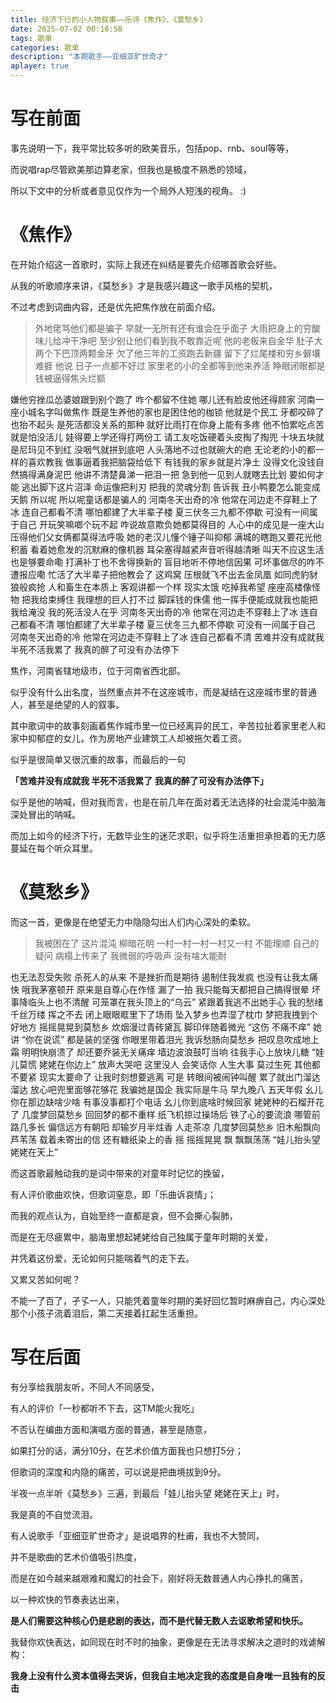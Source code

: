 ```yaml
---
title: 经济下行的小人物叙事——乐评《焦作》、《莫愁乡》
date: 2025-07-02 00:10:56
tags: 歌单
categories: 歌单
description: "本期歌手——亚细亚旷世奇才"
aplayer: true
---
```


# 写在前面

事先说明一下，我平常比较多听的欧美音乐，包括pop、rnb、soul等等，

而说唱rap尽管欧美那边算老家，但我也是极度不熟悉的领域，

所以下文中的分析或者意见仅作为一个局外人短浅的视角。 :)

# 《焦作》

在开始介绍这一首歌时，实际上我还在纠结是要先介绍哪首歌会好些。

从我的听歌顺序来讲，《莫愁乡》才是我感兴趣这一歌手风格的契机，

不过考虑到词曲内容，还是优先把焦作放在前面介绍。

<link rel="stylesheet" href="/dist/APlayer.min.css">

<script src="/dist/APlayer.min.js"></script>

<div class="aplayer" data-id="2699430498" data-server="netease" data-type="song"></div>

<script src="/dist/Meting.min.js"></script>

> 外地佬骂他们都是骗子
早就一无所有还有谁会在乎面子
大雨把身上的穷酸味儿给冲干净吧
至少别让他们看到我不敢靠近呢
他的老板来自金华
肚子大两个下巴顶两颗金牙
欠了他三年的工资跑去新疆
留下了烂尾楼和穷乡僻壤
难捱
他说
日子一点都不好过
家里老的小的全都等到他来养活
睁眼闭眼都是钱被逼得焦头烂额

嫌他穷挫瓜怂婆娘跟到别个跑了
咋个都留不住她
哪儿还有脸皮他还得顾家
河南一座小城名字叫做焦作
既是生养他的家也是困住他的枷锁
他就是个民工
牙都咬碎了也抬不起头
是死活都没关系的那种
就好比雨打在你身上能有多疼
他不怕累吃点苦就是怕没活儿
娃得要上学还得打两份工
请工友吃饭硬着头皮掏了掏兜
十块五块就是尼玛见不到红
没咽气就拼到底吧
人头落地不过也就碗大的疤
无论老的小的都一样的喜欢教我
做事逼着我把脑袋给低下
有钱我的家乡就是片净土
没得文化没钱自然搞得满身泥巴
他讲不清楚鼻涕一把泪一把
急到他一见到人就瞎去比划
要如何才能
逃出脚下这片沼泽
命运像把利刃
把我的灵魂分割
告诉我
丑小鸭要怎么能变成天鹅
所以呢
所以呢童话都是骗人的
河南冬天出奇的冷
他常在河边走不穿鞋上了冰
连自己都看不清
哪怕都建了大半辈子楼
夏三伏冬三九都不停歇
可没有一间属于自己
开玩笑嘛啷个玩不起
咋说故意欺负她都莫得目的
人心中的成见是一座大山
压得他们父女俩都莫得法呼吸
她的老汉儿懂个锤子叫抑郁
满城的瞎跑又要花光他积蓄
看着她愈发的沉默麻的像机器
耳朵塞得越紧声音听得越清晰
叫天不应这生活也是够要命嘞
打满补丁也不舍得换新的
盲目地听不停地信因果
可坏事做尽的咋不遭报应嘞
忙活了大半辈子把他教会了
这鸡窝
压根就飞不出去金凤凰
如同虎豹豺狼般疯抢
人和畜生在本质上
客观讲都一个样
现实太饿
吃掉我希望
座座高楼像怪物
把我给束缚住
我理想的巨人打不过
脚踩钱的侏儒
他一挥手便能成就我也能把我给淹没
我的死活没人在乎
河南冬天出奇的冷
他常在河边走不穿鞋上了冰
连自己都看不清
哪怕都建了大半辈子楼
夏三伏冬三九都不停歇
可没有一间属于自己
河南冬天出奇的冷
他常在河边走不穿鞋上了冰
连自己都看不清
苦难并没有成就我
半死不活我累了
我真的醉了可没有办法停下

焦作，河南省辖地级市，位于河南省西北部。

似乎没有什么出名度，当然重点并不在这座城市，而是凝结在这座城市里的普通人，甚至是绝望的人的叙事。

其中歌词中的故事刻画着焦作城市里一位已经离异的民工，辛苦拉扯着家里老人和家中抑郁症的女儿，作为房地产业建筑工人却被拖欠着工资。

似乎是很简单又很沉重的故事，而最后的一句

**「苦难并没有成就我
半死不活我累了
我真的醉了可没有办法停下」**

似乎是他的呐喊，但对我而言，也是在前几年在面对着无法选择的社会混沌中脑海深处冒出的呐喊。

而加上如今的经济下行，无数毕业生的迷茫求职，似乎将生活重担承担着的无力感蔓延在每个听众耳里。



# 《莫愁乡》

而这一首，更像是在绝望无力中隐隐勾出人们内心深处的柔软。

<link rel="stylesheet" href="/dist/APlayer.min.css">

<script src="/dist/APlayer.min.js"></script>

<div class="aplayer" data-id="2711834126" data-server="netease" data-type="song"></div>

<script src="/dist/Meting.min.js"></script>

> 我被困在了
这片混沌
柳暗花明
一村一村一村一村又一村
不能理顺
自己的疑问
病榻上传来了
我微弱的呼吸声
没有啥大能耐

也无法忍受失败
杀死人的从来
不是挫折而是期待
遏制住我发疯
也没有让我太痛快
哦我茅塞顿开
原来是自尊心在作怪
漏了一拍
我只能每天都把自己搞得很晕
坏事降临头上也不清醒
可笼罩在我头顶上的“乌云”
紧跟着我逃不出她手心
我的愁绪
千丝万缕
挥之不去
闭上眼眼眶里下了场雨
坠入梦乡也弄湿了枕巾
梦把我拽到个好地方
摇摇晃晃到莫愁乡
炊烟漫过青砖黛瓦
脚印伴随着微光
“这伤
不痛不痒”
她讲
“你在说谎”
都是装的坚强
你眼里带着泪光
我诉愁肠向莫愁乡
把叹息吹成地上霜
明明快崩溃了
却还要乔装无关痛痒
墙边波浪鼓叮当响
往我手心上放块儿糖
“娃儿莫慌
姥姥在你边上”
放声大哭吧
这里没人
会笑话你
人生大事
莫过生死
其他都不要紧
现实太要命了
让我时刻想要逃离
可是
转眼间被闹钟叫醒
累了就出门溜达溜达
放心吧兜里面够花够花
我骗她是国企
我实际是牛马
早九晚八
五天年假
幺儿你在那边缺啥少啥
有事没事都打个电话
幺儿你到底啥时候回家
姥姥种的石榴开花了
几度梦回莫愁乡
回回梦的都不重样
纸飞机掠过操场后
铁了心的要流浪
哪管前路几多长
偏信远方有朝阳
却输岁月半炷香
人走茶凉
几度梦回莫愁乡
旧木船飘向芦苇荡
载着未寄出的信
还有糖纸染上的香
摇
摇摇晃晃
飘
飘飘荡荡
“娃儿抬头望
姥姥在天上”

而这首歌最触动我的是词中带来的对童年时记忆的挽留，

有人评价歌曲欢快，但歌词窒息，即「乐曲诉哀情」；

而我的观点认为，自始至终一直都是哀，但不会撕心裂肺，

而是在无尽疲累中，脑海里想起姥姥给自己独属于童年时期的关爱，

并凭着这份爱，无论如何只能喘着气的走下去。

又累又苦如何呢？

不能一了百了，孑孓一人，只能凭着童年时期的美好回忆暂时麻痹自己，内心深处那个小孩子流着泪后，第二天接着扛起生活重担。

# 写在后面

有分享给我朋友听，不同人不同感受，

有人的评价「一秒都听不下去，这TM能火我吃」

不否认在编曲方面和演唱方面的普通，甚至是随意，

如果打分的话，满分10分，在艺术价值方面我也只想打5分；

但歌词的深度和内隐的痛苦，可以说是把曲境拔到9分。

半夜一点半听《莫愁乡》三遍，到最后「娃儿抬头望 姥姥在天上」时，

我是真的不自觉流泪。

有人说歌手「亚细亚旷世奇才」是说唱界的杜甫，我也不大赞同，

并不是歌曲的艺术价值吸引热度，

而是在如今越来越艰难和魔幻的社会下，刚好将无数普通人内心挣扎的痛苦，

以一种欢快的节奏表达出来，

**是人们需要这种核心仍是悲剧的表达，而不是代替无数人去讴歌希望和快乐。**

我替你欢快表达，如同现在时不时的抽象，更像是在无法寻求解决之道时的戏谑解构：

**我身上没有什么资本值得去哭诉，但我自主地决定我的态度是自身唯一且独有的反击**
